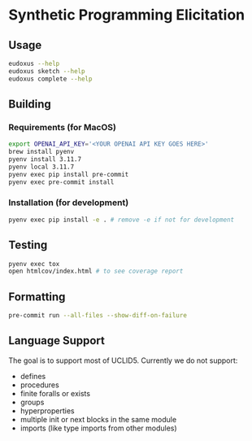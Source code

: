 # Synthetic Programming Elicitation

## Usage
```sh
eudoxus --help
eudoxus sketch --help
eudoxus complete --help
```

## Building

### Requirements (for MacOS)
```sh
export OPENAI_API_KEY='<YOUR OPENAI API KEY GOES HERE>'
brew install pyenv
pyenv install 3.11.7
pyenv local 3.11.7
pyenv exec pip install pre-commit
pyenv exec pre-commit install
```

### Installation (for development)
```sh
pyenv exec pip install -e . # remove -e if not for development
```

## Testing
```sh
pyenv exec tox
open htmlcov/index.html # to see coverage report
```

## Formatting
```sh
pre-commit run --all-files --show-diff-on-failure
```

## Language Support
The goal is to support most of UCLID5. Currently we do not support:
- defines
- procedures
- finite foralls or exists
- groups
- hyperproperties
- multiple init or next blocks in the same module
- imports (like type imports from other modules)

